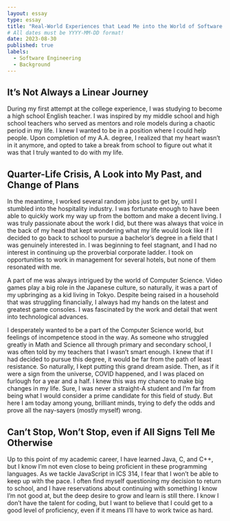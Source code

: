 ```yaml
---
layout: essay
type: essay
title: "Real-World Experiences that Lead Me into the World of Software Engineering"
# All dates must be YYYY-MM-DD format!
date: 2023-08-30
published: true
labels:
  - Software Engineering
  - Background
---
```


## It’s Not Always a Linear Journey

During my first attempt at the college experience, I was studying to become a high school English teacher. I was inspired by my middle school and high school teachers who served as mentors and role models during a chaotic period in my life. I knew I wanted to be in a position where I could help people. Upon completion of my A.A. degree, I realized that my heart wasn’t in it anymore, and opted to take a break from school to figure out what it was that I truly wanted to do with my life. 

## Quarter-Life Crisis, A Look into My Past, and Change of Plans

In the meantime, I worked several random jobs just to get by, until I stumbled into the hospitality industry. I was fortunate enough to have been able to quickly work my way up from the bottom and make a decent living. I was truly passionate about the work I did, but there was always that voice in the back of my head that kept wondering what my life would look like if I decided to go back to school to pursue a bachelor’s degree in a field that I was genuinely interested in. I was beginning to feel stagnant, and I had no interest in continuing up the proverbial corporate ladder. I took on opportunities to work in management for several hotels, but none of them resonated with me. 

A part of me was always intrigued by the world of Computer Science. Video games play a big role in the Japanese culture, so naturally, it was a part of my upbringing as a kid living in Tokyo. Despite being raised in a household that was struggling financially, I always had my hands on the latest and greatest game consoles. I was fascinated by the work and detail that went into technological advances. 

I desperately wanted to be a part of the Computer Science world, but feelings of incompetence stood in the way. As someone who struggled greatly in Math and Science all through primary and secondary school, I was often told by my teachers that I wasn’t smart enough. I knew that if I had decided to pursue this degree, it would be far from the path of least resistance. So naturally, I kept putting this grand dream aside. Then, as if it were a sign from the universe, COVID happened, and I was placed on furlough for a year and a half. I knew this was my chance to make big changes in my life. Sure, I was never a straight-A student and I’m far from being what I would consider a prime candidate for this field of study. But here I am today among young, brilliant minds, trying to defy the odds and prove all the nay-sayers (mostly myself) wrong. 

## Can’t Stop, Won’t Stop, even if All Signs Tell Me Otherwise
Up to this point of my academic career, I have learned Java, C, and C++, but I know I’m not even close to being proficient in these programming languages. As we tackle JavaScript in ICS 314, I fear that I won’t be able to keep up with the pace. I often find myself questioning my decision to return to school, and I have reservations about continuing with something I know I’m not good at, but the deep desire to grow and learn is still there. I know I don’t have the talent for coding, but I want to believe that I could get to a good level of proficiency, even if it means I’ll have to work twice as hard. 
